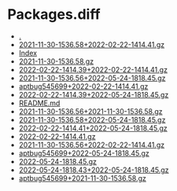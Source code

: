 Packages.diff
========================

- [.](.)
- [2021-11-30-1536.58+2022-02-22-1414.41.gz](2021-11-30-1536.58+2022-02-22-1414.41.gz)
- [Index](Index)
- [2021-11-30-1536.58.gz](2021-11-30-1536.58.gz)
- [2022-02-22-1414.39+2022-02-22-1414.41.gz](2022-02-22-1414.39+2022-02-22-1414.41.gz)
- [2021-11-30-1536.56+2022-05-24-1818.45.gz](2021-11-30-1536.56+2022-05-24-1818.45.gz)
- [aptbug545699+2022-02-22-1414.41.gz](aptbug545699+2022-02-22-1414.41.gz)
- [2022-02-22-1414.39+2022-05-24-1818.45.gz](2022-02-22-1414.39+2022-05-24-1818.45.gz)
- [README.md](README.md)
- [2021-11-30-1536.56+2021-11-30-1536.58.gz](2021-11-30-1536.56+2021-11-30-1536.58.gz)
- [2021-11-30-1536.58+2022-05-24-1818.45.gz](2021-11-30-1536.58+2022-05-24-1818.45.gz)
- [2022-02-22-1414.41+2022-05-24-1818.45.gz](2022-02-22-1414.41+2022-05-24-1818.45.gz)
- [2022-02-22-1414.41.gz](2022-02-22-1414.41.gz)
- [2021-11-30-1536.56+2022-02-22-1414.41.gz](2021-11-30-1536.56+2022-02-22-1414.41.gz)
- [aptbug545699+2022-05-24-1818.45.gz](aptbug545699+2022-05-24-1818.45.gz)
- [2022-05-24-1818.45.gz](2022-05-24-1818.45.gz)
- [2022-05-24-1818.43+2022-05-24-1818.45.gz](2022-05-24-1818.43+2022-05-24-1818.45.gz)
- [aptbug545699+2021-11-30-1536.58.gz](aptbug545699+2021-11-30-1536.58.gz)

